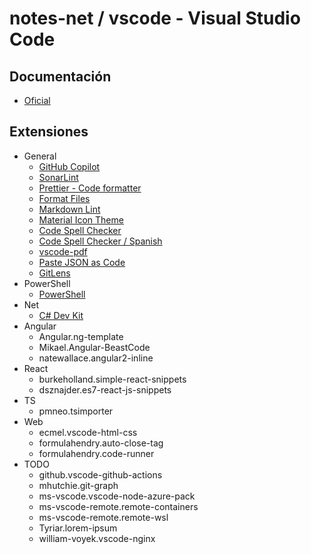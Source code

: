 # notes-net / vscode - Visual Studio Code

## Documentación

- [Oficial](https://code.visualstudio.com/docs)

## Extensiones

- General
  - [GitHub Copilot](https://marketplace.visualstudio.com/items?itemName=GitHub.copilot)
  - [SonarLint](https://marketplace.visualstudio.com/items?itemName=SonarSource.sonarlint-vscode)
  - [Prettier - Code formatter](https://marketplace.visualstudio.com/items?itemName=esbenp.prettier-vscode)
  - [Format Files](https://marketplace.visualstudio.com/items?itemName=jbockle.jbockle-format-files)
  - [Markdown Lint](https://marketplace.visualstudio.com/items?itemName=DavidAnson.vscode-markdownlint)
  - [Material Icon Theme](https://marketplace.visualstudio.com/items?itemName=PKief.material-icon-theme)
  - [Code Spell Checker](https://marketplace.visualstudio.com/items?itemName=streetsidesoftware.code-spell-checker)
  - [Code Spell Checker / Spanish](https://marketplace.visualstudio.com/items?itemName=streetsidesoftware.code-spell-checker-spanish)
  - [vscode-pdf](https://marketplace.visualstudio.com/items?itemName=tomoki1207.pdf)
  - [Paste JSON as Code](https://marketplace.visualstudio.com/items?itemName=quicktype.quicktype)
  - [GitLens](https://marketplace.visualstudio.com/items?itemName=eamodio.gitlens)
- PowerShell
  - [PowerShell](https://marketplace.visualstudio.com/items?itemName=ms-vscode.PowerShell)
- Net
  - [C# Dev Kit](https://marketplace.visualstudio.com/items?itemName=ms-dotnettools.csdevkit)
- Angular
  - Angular.ng-template
  - Mikael.Angular-BeastCode
  - natewallace.angular2-inline
- React
  - burkeholland.simple-react-snippets
  - dsznajder.es7-react-js-snippets
- TS
  - pmneo.tsimporter
- Web
  - ecmel.vscode-html-css
  - formulahendry.auto-close-tag
  - formulahendry.code-runner
- TODO
  - github.vscode-github-actions
  - mhutchie.git-graph
  - ms-vscode.vscode-node-azure-pack
  - ms-vscode-remote.remote-containers
  - ms-vscode-remote.remote-wsl
  - Tyriar.lorem-ipsum
  - william-voyek.vscode-nginx
